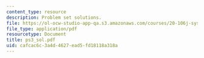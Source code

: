 ```yaml
---
content_type: resource
description: Problem set solutions.
file: https://ol-ocw-studio-app-qa.s3.amazonaws.com/courses/20-106j-systems-microbiology-fall-2006/cafcac6c3a4d4627ead5fd18118a318a_ps3_sol.pdf
file_type: application/pdf
resourcetype: Document
title: ps3_sol.pdf
uid: cafcac6c-3a4d-4627-ead5-fd18118a318a
---
```

